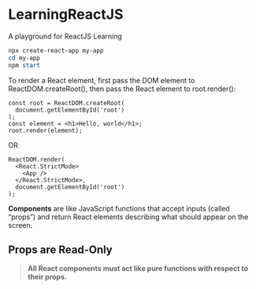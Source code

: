 # LearningReactJS

A playground for ReactJS Learning

```powershell
npx create-react-app my-app
cd my-app
npm start
```

To render a React element, first pass the DOM element to ReactDOM.createRoot(), then pass the React element to root.render():

```JSX
const root = ReactDOM.createRoot(
  document.getElementById('root')
);
const element = <h1>Hello, world</h1>;
root.render(element);
```
OR

```JSX
ReactDOM.render(
  <React.StrictMode>
    <App />
  </React.StrictMode>,
  document.getElementById('root')
);
```

**Components** are like JavaScript functions that accept inputs (called “props”) and return React elements describing what should appear on the screen.

## Props are Read-Only

>**All React components must act like pure functions with respect to their props.**


